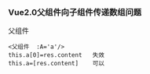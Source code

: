 ### Vue2.0父组件向子组件传递数组问题

父组件

```
<父组件  :A='a'/>
this.a[0]=res.content   失效
this.a=[res.content]    可以
```

